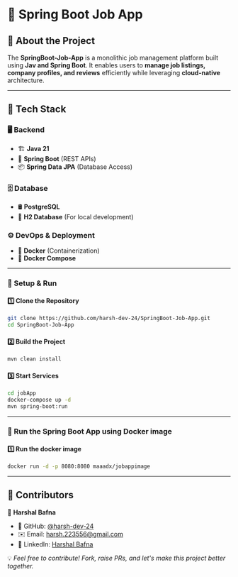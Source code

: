 # 🚀 Spring Boot Job App

## 🌟 About the Project

The **SpringBoot-Job-App** is a monolithic job management platform built using **Jav and Spring Boot**. It enables users to **manage job listings, company profiles, and reviews** efficiently while leveraging **cloud-native** architecture.

---

## 🚀 Tech Stack

### 🖥️ **Backend**
- 🏗 **Java 21**
- 🚀 **Spring Boot** (REST APIs)
- 📦 **Spring Data JPA** (Database Access)

### 🗄️ **Database**
- 🛢 **PostgreSQL**
- 💾 **H2 Database** (For local development)

### ⚙️ **DevOps & Deployment**
- 🐳 **Docker** (Containerization)
- 📌 **Docker Compose**

---

### 🔧 Setup & Run

#### 1️⃣ Clone the Repository
```sh
git clone https://github.com/harsh-dev-24/SpringBoot-Job-App.git
cd SpringBoot-Job-App
```

#### 2️⃣ Build the Project
```sh
mvn clean install
```

#### 3️⃣ Start Services
```sh
cd jobApp
docker-compose up -d
mvn spring-boot:run
```
---

### 🔧 Run the Spring Boot App using Docker image
#### 1️⃣ Run the docker image
```sh
docker run -d -p 8080:8080 maaadx/jobappimage	
```
---

## 👥 Contributors

👤 **Harshal Bafna**  
- 🚀 GitHub: [@harsh-dev-24](https://github.com/harsh-dev-24)  
- ✉️ Email: [harsh.223556@gmail.com](mailto:harsh.223556@gmail.com)  
- 🔗 LinkedIn: [Harshal Bafna](https://www.linkedin.com/in/harshal-bafna-61343a241/)  

💡 _Feel free to contribute! Fork, raise PRs, and let's make this project better together._  
